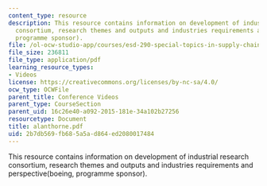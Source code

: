```yaml
---
content_type: resource
description: This resource contains information on development of industrial research
  consortium, research themes and outputs and industries requirements and perspective(boeing,
  programme sponsor).
file: /ol-ocw-studio-app/courses/esd-290-special-topics-in-supply-chain-management-spring-2005/2b7db569fb685a5ad864ed2080017484_alanthorne.pdf
file_size: 236811
file_type: application/pdf
learning_resource_types:
- Videos
license: https://creativecommons.org/licenses/by-nc-sa/4.0/
ocw_type: OCWFile
parent_title: Conference Videos
parent_type: CourseSection
parent_uid: 16c26e40-a092-2015-181e-34a102b27256
resourcetype: Document
title: alanthorne.pdf
uid: 2b7db569-fb68-5a5a-d864-ed2080017484
---
```

This resource contains information on development of industrial research consortium, research themes and outputs and industries requirements and perspective(boeing, programme sponsor).